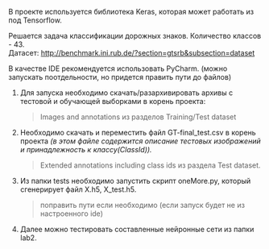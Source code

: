 В проекте используется библиотека Keras, которая может работать из под Tensorflow.

Решается задача классификации дорожных знаков. Количество классов - 43.  
Датасет: http://benchmark.ini.rub.de/?section=gtsrb&subsection=dataset

В качестве IDE рекомендуется использовать PyCharm. (можно запускать поотдельности, но придется править пути до файлов)  

1) Для запуска необходимо скачать/разархивировать архивы с тестовой и обучающей выборками в корень проекта:  
    > Images and annotations из разделов Training/Test dataset  
2) Необходимо скачать и переместить файл GT-final_test.csv в корень проекта *(в этом файле содержится описание тестовых изображений и принадлежность к классу(ClassId)).*  
    > Extended annotations including class ids из раздела Test dataset.  
3) Из папки tests необходимо запустить скрипт oneMore.py, который сгенерирует файл X.h5, X_test.h5.  
    > поправить пути если необходимо (если запуск будет не из настроенного ide)  
4) Далее можно тестировать составленные нейронные сети из папки lab2.
